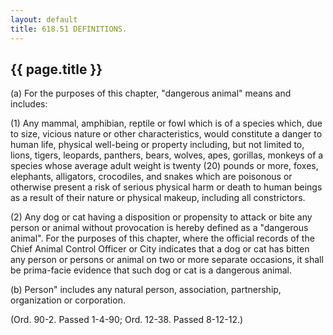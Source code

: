 ```yaml
---
layout: default 
title: 618.51 DEFINITIONS.
---
```


{{ page.title }}
----------------

​(a) For the purposes of this chapter, "dangerous animal" means and
includes:

​(1) Any mammal, amphibian, reptile or fowl which is of a species which,
due to size, vicious nature or other characteristics, would constitute a
danger to human life, physical well-being or property including, but not
limited to, lions, tigers, leopards, panthers, bears, wolves, apes,
gorillas, monkeys of a species whose average adult weight is twenty (20)
pounds or more, foxes, elephants, alligators, crocodiles, and snakes
which are poisonous or otherwise present a risk of serious physical harm
or death to human beings as a result of their nature or physical makeup,
including all constrictors.

​(2) Any dog or cat having a disposition or propensity to attack or bite
any person or animal without provocation is hereby defined as a
"dangerous animal". For the purposes of this chapter, where the official
records of the Chief Animal Control Officer or City indicates that a dog
or cat has bitten any person or persons or animal on two or more
separate occasions, it shall be prima-facie evidence that such dog or
cat is a dangerous animal.

​(b) Person" includes any natural person, association, partnership,
organization or corporation.

(Ord. 90-2. Passed 1-4-90; Ord. 12-38. Passed 8-12-12.)
